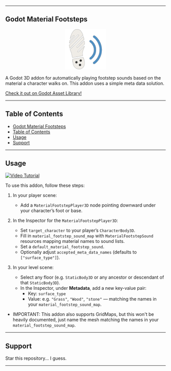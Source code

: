 
---

## Godot Material Footsteps


<p align="center">
  <img src="addons/godot_material_footsteps/assets/editor_icons/icon.png"alt="Godot Material Footsteps Icon", width="128"height="128"/>
</p>

A Godot 3D addon for automatically playing footstep sounds based on the material a character walks on. This addon uses a simple meta data solution.

[Check it out on Godot Asset Library!](https://godotengine.org/asset-library/asset/4122)

---

## Table of Contents

- [Godot Material Footsteps](#godot-material-footsteps)
- [Table of Contents](#table-of-contents)
- [Usage](#usage)
- [Support](#support)

---

## Usage

[![Video Tutorial](https://img.youtube.com/vi/zFgYhZyGRw0/hqdefault.jpg)](https://youtu.be/zFgYhZyGRw0)


To use this addon, follow these steps:

1. In your player scene:
   * Add a `MaterialFootstepPlayer3D` node pointing downward under your character’s foot or base.

2. In the Inspector for the `MaterialFootstepPlayer3D`:
   * Set `target_character` to your player’s `CharacterBody3D`.
   * Fill in `material_footstep_sound_map` with `MaterialFootstepSound` resources mapping material names to sound lists.
   * Set a `default_material_footstep_sound`.
   * Optionally adjust `accepted_meta_data_names` (defaults to `["surface_type"]`).

3. In your level scene:
   * Select any floor (e.g. `StaticBody3D` or any ancestor or descendant of that `StaticBody3D`).
   * In the Inspector, under **Metadata**, add a new key-value pair:
	 * Key: `surface_type`
	 * Value: e.g. `"Grass"`, `"Wood"`, `"stone"` — matching the names in your `material_footstep_sound_map`.

* IMPORTANT: This addon also supports GridMaps, but this won't be heavily documented, just name the mesh matching the names in your `material_footstep_sound_map`.
---

## Support

Star this repository... I guess.

---
